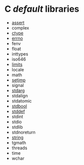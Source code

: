 # **C** *default* libraries

* [assert](https://github.com/duckafire/Small_Projects/blob/main/libs/c/assert.md)
* complex
* [ctype](https://github.com/duckafire/Small_Projects/blob/main/libs/c/ctype.md)
* [errno](https://github.com/duckafire/Small_Projects/blob/main/libs/c/errno.md)
* fenv
* float
* inttypes
* iso646
* [limits](https://github.com/duckafire/Small_Projects/blob/main/libs/c/limits.md)
* locale
* math
* [setjmp](https://github.com/duckafire/Small_Projects/blob/main/libs/c/setjmp.md)
* signal
* [stdarg](https://github.com/duckafire/Small_Projects/blob/main/libs/c/stdarg.md)
* stdalign
* stdatomic
* [stdbool](https://github.com/duckafire/Small_Projects/blob/main/libs/c/stdbool.md)
* [stddef](https://github.com/duckafire/Small_Projects/blob/main/libs/c/stddef.md)
* stdint
* stdio
* stdlib
* stdnoreturn
* [string](https://github.com/duckafire/Small_Projects/blob/main/libs/c/string.md)
* tgmath
* threads
* time
* wchar
